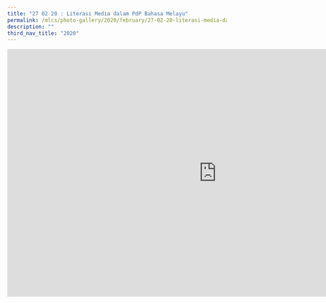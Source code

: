 ```yaml
---
title: "27 02 20 : Literasi Media dalam PdP Bahasa Melayu"
permalink: /mlcs/photo-gallery/2020/february/27-02-20-literasi-media-dalam-pdp-bahasa-melayu/
description: ""
third_nav_title: "2020"
---
```

<iframe allowfullscreen="true" height="569" width="960" frameborder="0" src="https://docs.google.com/presentation/d/e/2PACX-1vQR4f7iTaEhAozlZ1d-OJLKQL-tL-lexmollqFVggQj1bZLFm4rE1CbKh6E1cbbXVOmbDWn2El9KhR3/embed?start=false&amp;loop=false&amp;delayms=3000"></iframe>